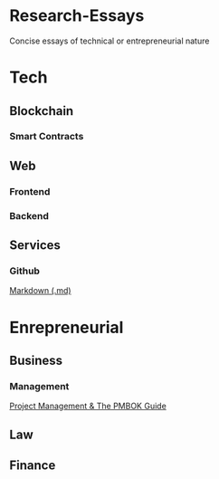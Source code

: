# Research-Essays

Concise essays of technical or entrepreneurial nature

# Tech

## Blockchain

### Smart Contracts

## Web

### Frontend

### Backend

## Services

### Github
[Markdown (.md)](https://github.com/TechEnterprises/Research-Essays/blob/main/markdown.md)

# Enrepreneurial

## Business

### Management
[Project Management & The PMBOK Guide](https://github.com/TechEnterprises/Research-Essays/blob/main/project-management-and-PMBOK.md)

## Law

## Finance
